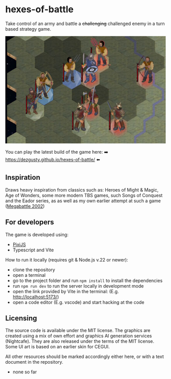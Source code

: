 # hexes-of-battle

Take control of an army and battle a ~~challenging~~ challenged enemy in a turn based strategy game.

![Pic01](./docs/hob_v0.9_scr_1.jpg)

You can play the latest build of the game here: ➡️ <https://dezgusty.github.io/hexes-of-battle/> ⬅️

## Inspiration

Draws heavy inspiration from classics such as: Heroes of Might & Magic, Age of Wonders, some more modern TBS games, such Songs of Conquest and the Eador series, as as well as my own earlier attempt at such a game ([Megabattle 2002](https://github.com/dezGusty/megabattle2002))

## For developers

The game is developed using:

- [PixiJS](https://pixijs.com/)
- Typescript and Vite

How to run it locally (requires git & Node.js v.22 or newer):

- clone the repository
- open a terminal
- go to the project folder and run `npm install` to install the dependencies
- run `npm run dev` to run the server locally in development mode
- open the link provided by Vite in the terminal: (E.g. <http://localhost:5173/>)
- open a code editor (E.g. vscode) and start hacking at the code

## Licensing

The source code is available under the MIT license.
The graphics are created using a mix of own effort and graphics AI generation services (Nightcafe). They are also released under the terms of the MIT license.
Some UI art is based on an earlier skin for CEGUI.

All other resources should be marked accordingly either here, or with a text document in the repository.

- none so far
